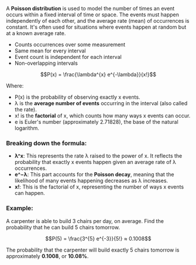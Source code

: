 A **Poisson distribution** is used to model the number of times an event occurs within a fixed interval of time or space. The events must happen independently of each other, and the average rate (mean) of occurrences is constant. It's often used for situations where events happen at random but at a known average rate.

- Counts occurrences over some measurement
- Same mean for every interval
- Event count is independent for each interval
- Non-overlapping intervals

$$P(x) = \frac{\lambda^{x} e^{-\lambda}}{x!}$$

Where:

- P(x) is the probability of observing exactly x events.
- λ is the **average number of events** occurring in the interval (also called the rate).
- x! is the **factorial** of x, which counts how many ways x events can occur.
- e is Euler's number (approximately 2.71828), the base of the natural logarithm.

### **Breaking down the formula:**

- **λ^x**: This represents the rate λ raised to the power of x. It reflects the probability that exactly x events happen given an average rate of λ occurrences.    
- **e^−λ**: This part accounts for the **Poisson decay**, meaning that the likelihood of many events happening decreases as λ increases.    
- **x!**: This is the factorial of x, representing the number of ways x events can happen.    

### **Example:**

A carpenter is able to build 3 chairs per day, on average. Find the probability that he can build 5 chairs tomorrow.

$$P(5) = \frac{3^{5} e^{-3}}{5!} ≈ 0.1008$$

The probability that the carpenter will build exactly 5 chairs tomorrow is approximately **0.1008**, or **10.08%**.
